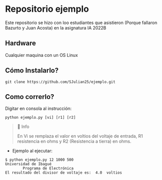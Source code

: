 # Repositorio ejemplo
Este repositorio se hizo con loo estudiantes que asistieron (Porque fallaron Bazurto y Juan Acosta) en la asignatura IA 2022B
## Hardware
Cualquier maquina con un OS Linux
## Cómo Instalarlo?
``` console
git clone https://github.com/SJulian25/ejemplo.git
```
## Como correrlo?
Digitar en consola al instrucción:
``` console
python ejemplo.py [vi] [r1] [r2]
```
> 📘 Info
>  
>  En Vi se remplaza el valor en voltios del voltaje de entrada, R1 resistencia en ohms y R2 (Resistencia a tierra) en ohms.
* Ejemplo al ejecutar:
``` console
$ python ejemplo.py 12 1000 500
Universidad de Ibagué
		Programa de Electrónica
El resultado del divisor de voltaje es:  4.0  voltios
```
